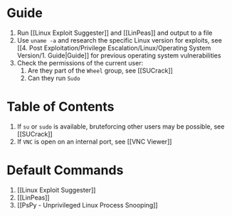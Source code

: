 
# Guide

1. Run [[Linux Exploit Suggester]] and [[LinPeas]] and output to a file
2. Use `uname -a` and research the specific Linux version for exploits, see [[4. Post Exploitation/Privilege Escalation/Linux/Operating System Version/1. Guide|Guide]] for previous operating system vulnerabilities
3. Check the permissions of the current user:
	1. Are they part of the `Wheel` group, see [[SUCrack]]
	2. Can they run `Sudo`
# Table of Contents

1. If `su` or `sudo` is available, bruteforcing other users may be possible, see [[SUCrack]] 
2. If `VNC` is open on an internal port, see [[VNC Viewer]]


# Default Commands

1. [[Linux Exploit Suggester]] 
2. [[LinPeas]]
3. [[PsPy - Unprivileged Linux Process Snooping]]